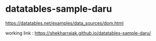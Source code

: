 # datatables-sample-daru
https://datatables.net/examples/data_sources/dom.html

working link : https://shekharrajak.github.io/datatables-sample-daru/
